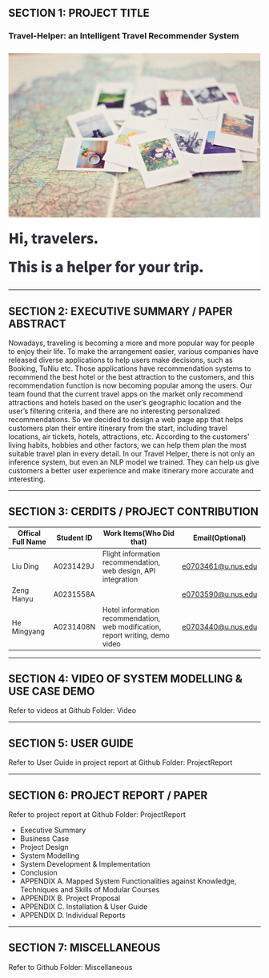 ## SECTION 1: PROJECT TITLE
###  Travel-Helper: an Intelligent Travel Recommender System
![](Miscellaneous/profile.png)

---

## SECTION 2: EXECUTIVE SUMMARY / PAPER ABSTRACT

Nowadays, traveling is becoming a more and more popular way for people to enjoy their life. To make the arrangement easier, various companies have released diverse applications to help users make decisions, such as Booking, TuNiu etc. Those applications have recommendation systems to recommend the best hotel or the best attraction  to the customers, and this recommendation function is now becoming popular among the users.
Our team found that the current travel apps on the market only recommend attractions and hotels based on the user’s geographic location and the user’s filtering criteria, and there are no interesting personalized recommendations. So we decided to design a web page app that helps customers plan their entire itinerary from the start, including travel locations, air tickets, hotels, attractions, etc. According to the customers' living habits, hobbies and other factors, we can help them plan the most suitable travel plan in every detail.
In our Travel Helper, there is not only an inference system, but even an NLP model we trained. They can help us give customers a better user experience and make itinerary more accurate and interesting.

---

## SECTION 3: CERDITS / PROJECT CONTRIBUTION

                                  
|Offical Full Name     |  Student ID   | Work Items(Who Did that)     | Email(Optional)    | 
|----------------------|---------------|------------------------------|--------------------|
| Liu Ding             | A0231429J     | Flight information recommendation, web design, API integration | e0703461@u.nus.edu | 
| Zeng Hanyu           | A0231558A     |                              | e0703590@u.nus.edu | 
| He Mingyang          | A0231408N     | Hotel information recommendation, web modification, report writing, demo video| e0703440@u.nus.edu | 


---

## SECTION 4: VIDEO OF SYSTEM MODELLING & USE CASE DEMO

Refer to videos  at Github Folder: Video <br>


---

## SECTION 5: USER GUIDE

Refer to User Guide in project report at Github Folder: ProjectReport <br>

---

## SECTION 6: PROJECT REPORT / PAPER

Refer to project report at Github Folder: ProjectReport <br>

- Executive Summary
- Business Case
- Project Design
- System Modelling
- System Development & Implementation
- Conclusion
- APPENDIX A.  Mapped System Functionalities against Knowledge, Techniques and Skills of Modular Courses
- APPENDIX B. Project Proposal
- APPENDIX C. Installation & User Guide
- APPENDIX D. Individual Reports


---

## SECTION 7: MISCELLANEOUS

Refer to Github Folder: Miscellaneous
